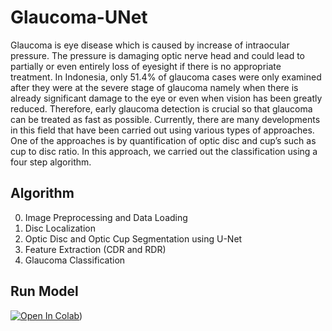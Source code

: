 # Glaucoma-UNet

Glaucoma is eye disease which is caused by increase of intraocular pressure. The pressure is damaging optic nerve head and could lead to partially or even entirely loss of eyesight if there is no appropriate treatment. In Indonesia, only 51.4% of glaucoma cases were only examined after they were at the severe stage of glaucoma namely when there is already significant damage to the eye or even when vision has been greatly reduced. Therefore, early glaucoma detection is crucial so that glaucoma can be treated as fast as possible. Currently, there are many developments in this field that have been carried out using various types of approaches. One of the approaches is by quantification of optic disc and cup’s such as cup to disc ratio. In this approach, we carried out the classification using a four step algorithm.

## Algorithm

0. Image Preprocessing and Data Loading
1. Disc Localization
2. Optic Disc and Optic Cup Segmentation using U-Net
3. Feature Extraction (CDR and RDR)
4. Glaucoma Classification

## Run Model
[![Open In Colab](https://colab.research.google.com/assets/colab-badge.svg)](https://colab.research.google.com/github.com/fadiahanifa/Glaucoma-UNet/blob/main/Glaucoma%20Detection.ipynb))
